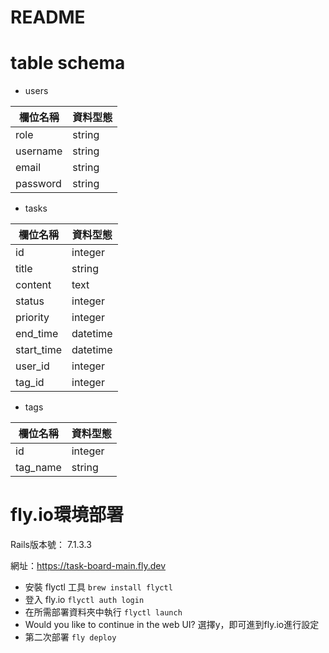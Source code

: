 # README

# table schema

* users

|  欄位名稱   | 資料型態  |
|  ----  | ----  |
| role | string |
| username  | string |
| email  | string |
| password| string |

* tasks

|  欄位名稱   | 資料型態  |
|  ----  | ----  |
| id | integer |
| title | string |
| content  | text |
| status  | integer |
| priority  | integer |
| end_time| datetime |
| start_time  | datetime |
| user_id  | integer |
| tag_id  | integer |

* tags

|  欄位名稱   | 資料型態  |
|  ----  | ----  |
| id | integer |
| tag_name | string |

# fly.io環境部署
Rails版本號： 7.1.3.3

網址：https://task-board-main.fly.dev
* 安裝 flyctl 工具
```brew install flyctl```
*  登入 fly.io
```flyctl auth login```
* 在所需部署資料夾中執行
```flyctl launch```
*  Would you like to continue in the web UI?
選擇y，即可進到fly.io進行設定
*  第二次部署
```fly deploy```

